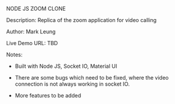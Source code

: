 NODE JS ZOOM CLONE

Description: Replica of the zoom application for video calling

Author: Mark Leung

Live Demo URL: TBD

Notes:

- Built with Node JS, Socket IO, Material UI

- There are some bugs which need to be fixed, where the video connection is not always working in socket IO.

- More features to be added


